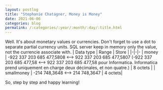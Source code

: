 ```yaml
---
layout: postlog
title: "Stephanie Chatagner, Money is Money"
date: 2021-06-06
categories: blog
permalink: /:categories/:year/:month/:day/:title.html
---
```


Well. It's about monetary values or currencies. Don't forget to use a dot to separate partial currency units. SQL server keep in memory only the value, not the currencie associate with.
| Data type | Range | 	Store |
|-|-|-
| money | 	-922 337 203 685 477,5808 <--> 922 337 203 685 477,5807 (-922 337 203 685 477,58
<--> 922 337 203 685 477,58 pour Informatica. Informatica prend uniquement en charge deux décimales, et non quatre.) 	| 8 octets |
| smallmoney |	-214 748,3648 <--> 214 748,3647 	 | 4 octets|

So, step by step and happy learning!
